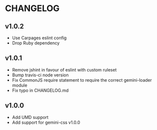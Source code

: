 # CHANGELOG

## v1.0.2

  - Use Carpages eslint config
  - Drop Ruby dependency

## v1.0.1

  - Remove jshint in favour of eslint with custom ruleset
  - Bump travis-ci node version
  - Fix CommonJS require statement to require the correct gemini-loader module
  - Fix typo in CHANGELOG.md

## v1.0.0

  - Add UMD support
  - Add support for gemini-css v1.0.0
